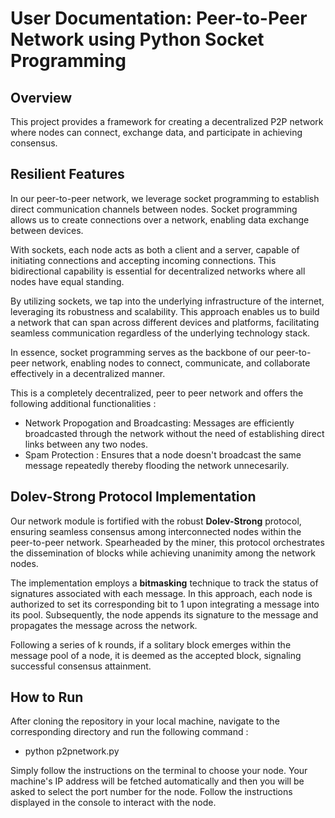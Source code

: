 # User Documentation: Peer-to-Peer Network using Python Socket Programming

## Overview

This project provides a framework for creating a decentralized P2P network where nodes can connect, exchange data, and participate in achieving consensus.

## Resilient Features

In our peer-to-peer network, we leverage socket programming to establish direct communication channels between nodes. Socket programming allows us to create connections over a network, enabling data exchange between devices.

With sockets, each node acts as both a client and a server, capable of initiating connections and accepting incoming connections. This bidirectional capability is essential for decentralized networks where all nodes have equal standing.

By utilizing sockets, we tap into the underlying infrastructure of the internet, leveraging its robustness and scalability. This approach enables us to build a network that can span across different devices and platforms, facilitating seamless communication regardless of the underlying technology stack.

In essence, socket programming serves as the backbone of our peer-to-peer network, enabling nodes to connect, communicate, and collaborate effectively in a decentralized manner.

This is a completely decentralized, peer to peer network and offers the following additional functionalities :

- Network Propogation and Broadcasting: Messages are efficiently broadcasted through the network without the need of establishing direct links between any two nodes.
- Spam Protection : Ensures that a node doesn't broadcast the same message repeatedly thereby flooding the network unnecesarily.

## Dolev-Strong Protocol Implementation

Our network module is fortified with the robust **Dolev-Strong** protocol, ensuring seamless consensus among interconnected nodes within the peer-to-peer network. Spearheaded by the miner, this protocol orchestrates the dissemination of blocks while achieving unanimity among the network nodes.

The implementation employs a **bitmasking** technique to track the status of signatures associated with each message. In this approach, each node is authorized to set its corresponding bit to 1 upon integrating a message into its pool. Subsequently, the node appends its signature to the message and propagates the message across the network.

Following a series of k rounds, if a solitary block emerges within the message pool of a node, it is deemed as the accepted block, signaling successful consensus attainment.

## How to Run

After cloning the repository in your local machine, navigate to the corresponding directory and run the following command :

- python p2pnetwork.py

Simply follow the instructions on the terminal to choose your node.
Your machine's IP address will be fetched automatically and then you will be asked to select the port number for the node. Follow the instructions displayed in the console to interact with the node.
